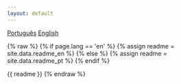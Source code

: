 ```yaml
---
layout: default
---
```


<div>
  <a href="{{ page.url | replace: '/en/', '/pt/' }}">Português</a>
  <a href="{{ page.url | replace: '/pt/', '/en/' }}">English</a>
</div>

{% raw %}
{% if page.lang == 'en' %}
{% assign readme = site.data.readme_en %}
{% else %}
{% assign readme = site.data.readme_pt %}
{% endif %}

{{ readme }}
{% endraw %}
